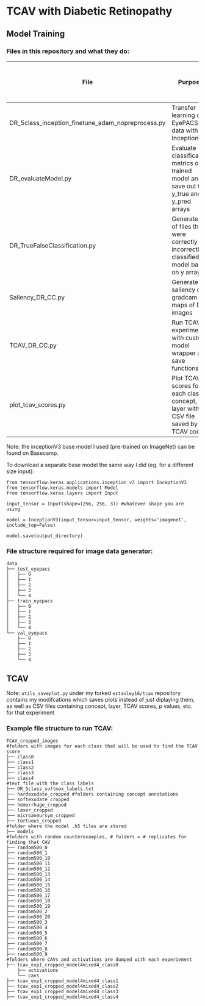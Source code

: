 # TCAV with Diabetic Retinopathy 

## Model Training

### Files in this repository and what they do: 

| File  | Purpose | Run locally or on Compute Canada? | 
|----------|----------|----------|
| DR_5class_inception_finetune_adam_nopreprocess.py | Transfer learning on EyePACS DR data with InceptionV3  | Compute Canada |
| DR_evaluateModel.py | Evaluate classification metrics on a trained model and save out the y_true and y_pred arrays  | Compute Canada |
| DR_TrueFalseClassification.py  | Generate list of files that were correctly or incorrectly classified by model based on y arrays  | Local |
| Saliency_DR_CC.py | Generate saliency or gradcam maps of DR images | Local |
| TCAV_DR_CC.py | Run TCAV experiment with custom model wrapper and save functions  | Compute Canada |
| plot_tcav_scores.py | Plot TCAV scores for each class, concept, and layer with CSV file saved by TCAV code | Local |

Note: the inceptionV3 base model I used (pre-trained on ImageNet) can be found on Basecamp.

To download a separate base model the same way I did (eg. for a different size input):

```
from tensorflow.keras.applications.inception_v3 import InceptionV3
from tensorflow.keras.models import Model
from tensorflow.keras.layers import Input

input_tensor = Input(shape=(256, 256, 3)) #whatever shape you are using

model = InceptionV3(input_tensor=input_tensor, weights='imagenet', include_top=False)

model.save(output_directory)
````

### File structure required for image data generator: 
```
data
├── test_eyepacs
│   ├── 0
│   ├── 1
│   ├── 2
│   ├── 3
│   └── 4
├── train_eyepacs
│   ├── 0
│   ├── 1
│   ├── 2
│   ├── 3
│   └── 4
└── val_eyepacs
    ├── 0
    ├── 1
    ├── 2
    ├── 3
    └── 4
```


## TCAV 

Note: `utils_saveplot.py` under my forked `estanley16/tcav` repository contains my modifcations which saves plots instead of just diplaying them, as well as CSV files containing concept, layer, TCAV scores, p values, etc. for that experiment

### Example file structure to run TCAV: 

```
TCAV_cropped_images
#folders with images for each class that will be used to find the TCAV score 
├── class0 
├── class1
├── class2
├── class3
├── class4
#text file with the class labels
├── DR_5class_softmax_labels.txt 
├── hardexudate_cropped #folders containing concept annotations
├── softexudate_cropped
├── hemorrhage_cropped
├── laser_cropped
├── microaneursym_cropped
├── tortuous_cropped
#folder where the model .h5 files are stored
├── models
#folders with random counterexamples, # folders = # replicates for finding that CAV
├── random500_0 
├── random500_1
├── random500_10
├── random500_11
├── random500_12
├── random500_13
├── random500_14
├── random500_15
├── random500_16
├── random500_17
├── random500_18
├── random500_19
├── random500_2
├── random500_20
├── random500_3
├── random500_4
├── random500_5
├── random500_6
├── random500_7
├── random500_8
├── random500_9
#folders where CAVs and activations are dumped with each experiement 
├── tcav_exp1_cropped_model4mixed4_class0 
    ├── activations
    └── cavs
├── tcav_exp1_cropped_model4mixed4_class1
├── tcav_exp1_cropped_model4mixed4_class2
├── tcav_exp1_cropped_model4mixed4_class3
├── tcav_exp1_cropped_model4mixed4_class4
```


